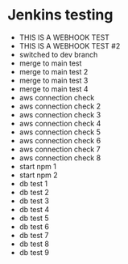 # Jenkins testing

- THIS IS A WEBHOOK TEST
- THIS IS A WEBHOOK TEST #2
- switched to dev branch
- merge to main test
- merge to main test 2
- merge to main test 3
- merge to main test 4
- aws connection check
- aws connection check 2
- aws connection check 3
- aws connection check 4
- aws connection check 5
- aws connection check 6
- aws connection check 7
- aws connection check 8
- start npm 1
- start npm 2
- db test 1
- db test 2
- db test 3
- db test 4
- db test 5
- db test 6
- db test 7
- db test 8
- db test 9